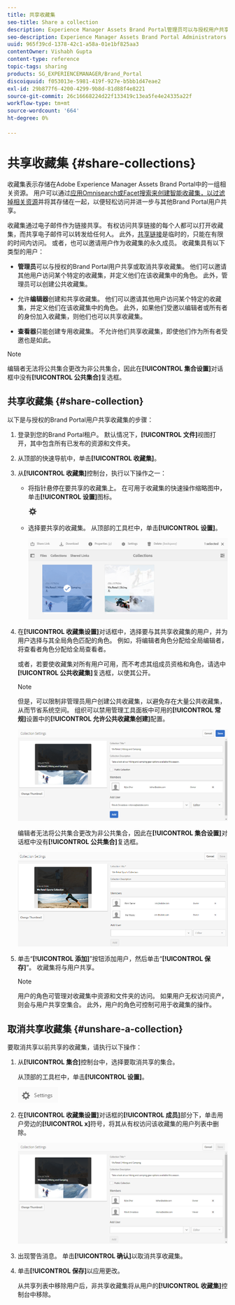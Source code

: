 ```yaml
---
title: 共享收藏集
seo-title: Share a collection
description: Experience Manager Assets Brand Portal管理员可以与授权用户共享和取消共享收藏集或智能收藏集。 编辑者只能查看和共享由他们创建、与他们共享以及公共收藏集的收藏集。
seo-description: Experience Manager Assets Brand Portal Administrators can share and unshare a collection or a smart collection with authorized users. Editors can view and share only the collections created by them, shared with them, and public collections.
uuid: 965f39cd-1378-42c1-a58a-01e1bf825aa3
contentOwner: Vishabh Gupta
content-type: reference
topic-tags: sharing
products: SG_EXPERIENCEMANAGER/Brand_Portal
discoiquuid: f053013e-5981-419f-927e-b5bb1d47eae2
exl-id: 29b877f6-4200-4299-9b8d-81d88f4e8221
source-git-commit: 26c16668224d22f133419c13ea5fe4e24335a22f
workflow-type: tm+mt
source-wordcount: '664'
ht-degree: 0%

---
```


# 共享收藏集 {#share-collections}

收藏集表示存储在Adobe Experience Manager Assets Brand Portal中的一组相关资源。 用户可以通过[应用Omnisearch或Facet搜索来创建智能收藏集，以过滤掉相关资源](brand-portal-searching.md)并将其存储在一起，以便轻松访问并进一步与其他Brand Portal用户共享。

<!--The administrators can share and unshare a collection with the authorized Brand Portal users. Editors and viewers can view and share the collections created by them, shared with them, and public collections.-->

收藏集通过电子邮件作为链接共享。 有权访问共享链接的每个人都可以打开收藏集，而共享电子邮件可以转发给任何人。 此外，[共享链接](https://experienceleague.adobe.com/docs/experience-manager-brand-portal/using/share/brand-portal-link-share.html?lang=en)是临时的，只能在有限的时间内访问。 或者，也可以邀请用户作为收藏集的永久成员。 收藏集具有以下类型的用户：

* **管理员**&#x200B;可以与授权的Brand Portal用户共享或取消共享收藏集。 他们可以邀请其他用户访问某个特定的收藏集，并定义他们在该收藏集中的角色。 此外，管理员可以创建公共收藏集。

* 允许&#x200B;**编辑器**&#x200B;创建和共享收藏集。 他们可以邀请其他用户访问某个特定的收藏集，并定义他们在该收藏集中的角色。 此外，如果他们受邀以编辑者或所有者的身份加入收藏集，则他们也可以共享收藏集。

* **查看器**&#x200B;只能创建专用收藏集。 不允许他们共享收藏集，即使他们作为所有者受邀也是如此。

>[!NOTE]
>
>编辑者无法将公共集合更改为非公共集合，因此在&#x200B;**[!UICONTROL 集合设置]**&#x200B;对话框中没有&#x200B;**[!UICONTROL 公共集合]**&#x200B;复选框。

## 共享收藏集 {#share-collection}

以下是与授权的Brand Portal用户共享收藏集的步骤：

1. 登录到您的Brand Portal租户。 默认情况下，**[!UICONTROL 文件]**&#x200B;视图打开，其中包含所有已发布的资源和文件夹。

1. 从顶部的快速导航中，单击&#x200B;**[!UICONTROL 收藏集]**。

1. 从&#x200B;**[!UICONTROL 收藏集]**&#x200B;控制台，执行以下操作之一：

   * 将指针悬停在要共享的收藏集上。 在可用于收藏集的快速操作缩略图中，单击&#x200B;**[!UICONTROL 设置]**&#x200B;图标。

     ![](assets/settings-icon.png)

   * 选择要共享的收藏集。 从顶部的工具栏中，单击&#x200B;**[!UICONTROL 设置]**。

     ![](assets/collection-console.png)

1. 在&#x200B;**[!UICONTROL 收藏集设置]**&#x200B;对话框中，选择要与其共享收藏集的用户，并为用户选择与其全局角色匹配的角色。 例如，将编辑者角色分配给全局编辑者，将查看者角色分配给全局查看者。

   或者，若要使收藏集对所有用户可用，而不考虑其组成员资格和角色，请选中&#x200B;**[!UICONTROL 公共收藏集]**&#x200B;复选框，以使其公开。

   >[!NOTE]
   >
   >但是，可以限制非管理员用户创建公共收藏集，以避免存在大量公共收藏集，从而节省系统空间。 组织可以禁用管理工具面板中可用的&#x200B;**[!UICONTROL 常规]**&#x200B;设置中的&#x200B;**[!UICONTROL 允许公共收藏集创建]**&#x200B;配置。

   ![](assets/collection_sharingadduser.png)

   编辑者无法将公共集合更改为非公共集合，因此在&#x200B;**[!UICONTROL 集合设置]**&#x200B;对话框中没有&#x200B;**[!UICONTROL 公共集合]**&#x200B;复选框。

   ![](assets/collection-setting-editor.png)

1. 单击“**[!UICONTROL 添加]**”按钮添加用户，然后单击“**[!UICONTROL 保存]**”。 收藏集将与用户共享。

   >[!NOTE]
   >
   >用户的角色可管理对收藏集中资源和文件夹的访问。 如果用户无权访问资产，则会与用户共享空集合。 此外，用户的角色可控制可用于收藏集的操作。

## 取消共享收藏集 {#unshare-a-collection}

要取消共享以前共享的收藏集，请执行以下操作：

1. 从&#x200B;**[!UICONTROL 集合]**&#x200B;控制台中，选择要取消共享的集合。

   从顶部的工具栏中，单击&#x200B;**[!UICONTROL 设置]**。

   ![](assets/collection_settings.png)

1. 在&#x200B;**[!UICONTROL 收藏集设置]**&#x200B;对话框的&#x200B;**[!UICONTROL 成员]**&#x200B;部分下，单击用户旁边的&#x200B;**[!UICONTROL x]**&#x200B;符号，将其从有权访问该收藏集的用户列表中删除。

   ![](assets/unshare_collection.png)

1. 出现警告消息。 单击&#x200B;**[!UICONTROL 确认]**&#x200B;以取消共享收藏集。

1. 单击&#x200B;**[!UICONTROL 保存]**&#x200B;以应用更改。

   从共享列表中移除用户后，非共享收藏集将从用户的&#x200B;**[!UICONTROL 收藏集]**&#x200B;控制台中移除。

<!--
1. Click the overlay icon on the left, and choose **[!UICONTROL Navigation]**.

   ![](assets/contenttree-1.png)

1. From the siderail on the left, click **[!UICONTROL Collections]**.

   ![](assets/access_collections.png)

1. From the **[!UICONTROL Collections]** console, do one of the following:

    * Hover the pointer over the collection you want to share. From the quick action thumbnails available for the collection, click the **[!UICONTROL Settings]** icon.

   ![](assets/settings_thumbnail.png)

    * Select the collection you want to share. From the toolbar at the top, click **[!UICONTROL Settings]**.
    
   ![](assets/collection-sharing.png)

1. In the [!UICONTROL Collection Settings] dialog box, select the users or groups with whom you want to share the collection and select the role for a user or a group to match their global role. For example, assign the Editor role to a global editor, the Viewer role to a global viewer.

   Alternatively, to make the collection available to all users irrespective of their group membership and role, make it public by selecting the **[!UICONTROL Public Collection]** check-box.

   >[!NOTE]
   >
   >However, non-admin users can be restricted from creating public collections, to avoid having numerous public collections so that system space can be saved. Organizations can disable the **[!UICONTROL Allow public collections creation]** configuration from [!UICONTROL General] settings available in admin tools panel.

   ![](assets/collection_sharingadduser.png)

   Editors cannot change a public collection to a non-public collection and, therefore, do not have **[!UICONTROL Public Collection]** check-box available in **[!UICONTROL Collection Settings]** dialog.

   ![](assets/collection-setting-editor.png)

1. Select **[!UICONTROL Add]**, and then **[!UICONTROL Save]**. The collection is shared with the chosen users.

   >[!NOTE]
   >
   >A user's role governs access to the assets and folders inside a collection. If a user does not have access to assets, an empty collection is shared with the user. Also, a user's role governs the actions available for collections.

## Unshare a collection {#unshare-a-collection}

To unshare a previously shared collection, do the following:

1. From the **[!UICONTROL Collections]** console, select the collection you want to unshare.

   In the toolbar, click **[!UICONTROL Settings]**.

   ![](assets/collection_settings.png)

1. On the **[!UICONTROL Collection Settings]** dialog box, under **[!UICONTROL Members]**, click the **[!UICONTROL x]** symbol next to users or groups to remove them from the list of users you shared the collection with.

   ![](assets/unshare_collection.png)

1. In the warning message box, click **[!UICONTROL Confirm]** to confirm unshare.

   Click **[!UICONTROL Save]**.

1. Log in to Brand Portal with the credentials of the user you removed from the shared list. The collection is removed from the **[!UICONTROL Collections]** console.
-->
